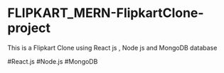 # FLIPKART_MERN-FlipkartClone-project
This is a Flipkart Clone using React js , Node js and MongoDB database


#React.js #Node.js #MongoDB
